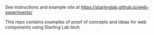 See instructions and example site at https://starlinglab.github.io/web-experiments/

This repo contains examples of proof of concepts and ideas for web components using Starling Lab tech
